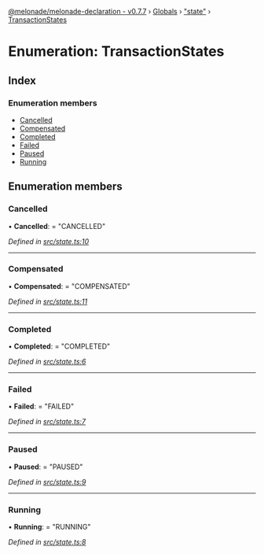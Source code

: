 [@melonade/melonade-declaration - v0.7.7](../README.md) › [Globals](../globals.md) › ["state"](../modules/_state_.md) › [TransactionStates](_state_.transactionstates.md)

# Enumeration: TransactionStates

## Index

### Enumeration members

* [Cancelled](_state_.transactionstates.md#cancelled)
* [Compensated](_state_.transactionstates.md#compensated)
* [Completed](_state_.transactionstates.md#completed)
* [Failed](_state_.transactionstates.md#failed)
* [Paused](_state_.transactionstates.md#paused)
* [Running](_state_.transactionstates.md#running)

## Enumeration members

###  Cancelled

• **Cancelled**: = "CANCELLED"

*Defined in [src/state.ts:10](https://github.com/devit-tel/melonade-declaration/blob/4a3ce57/src/state.ts#L10)*

___

###  Compensated

• **Compensated**: = "COMPENSATED"

*Defined in [src/state.ts:11](https://github.com/devit-tel/melonade-declaration/blob/4a3ce57/src/state.ts#L11)*

___

###  Completed

• **Completed**: = "COMPLETED"

*Defined in [src/state.ts:6](https://github.com/devit-tel/melonade-declaration/blob/4a3ce57/src/state.ts#L6)*

___

###  Failed

• **Failed**: = "FAILED"

*Defined in [src/state.ts:7](https://github.com/devit-tel/melonade-declaration/blob/4a3ce57/src/state.ts#L7)*

___

###  Paused

• **Paused**: = "PAUSED"

*Defined in [src/state.ts:9](https://github.com/devit-tel/melonade-declaration/blob/4a3ce57/src/state.ts#L9)*

___

###  Running

• **Running**: = "RUNNING"

*Defined in [src/state.ts:8](https://github.com/devit-tel/melonade-declaration/blob/4a3ce57/src/state.ts#L8)*

